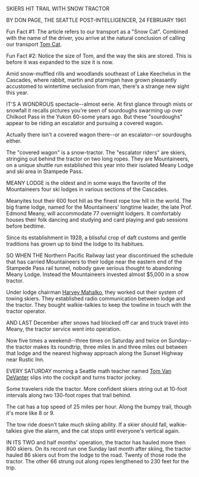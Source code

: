 SKIERS HIT TRAIL WITH SNOW TRACTOR

BY DON PAGE, THE SEATTLE POST-INTELLIGENCER, 24 FEBRUARY 1961

Fun Fact #1: The article refers to our transport as a "Snow Cat". Combined with the name of the driver, you arrive at the natural conclusion of calling our transport [Tom Cat](Tom-Cat).

Fun Fact #2: Notice the size of Tom, and the way the skis are stored. This is before it was expanded to the size it is now.

Amid snow-muffled rills and woodlands southeast of Lake Keechelus in the Cascades, where rabbit, martin and ptarmigan have grown pleasantly accustomed to wintertime seclusion from man, there's a strange new sight this year.

IT'S A WONDROUS spectacle--almost eerie. At first glance through mists or snowfall it recalls pictures you're seen of sourdoughs swarming up over Chilkoot Pass in the Yukon 60-some years ago. But these "sourdoughs" appear to be riding an escalator and pursuing a covered wagon.

Actually there isn't a covered wagon there--or an escalator--or sourdoughs either.

The "covered wagon" is a snow-tractor. The "escalator riders" are skiers, stringing out behind the tractor on two long ropes. They are Mountaineers, on a unique shuttle run established this year into their isolated Meany Lodge and ski area in Stampede Pass.

MEANY LODGE is the oldest and in some ways the favorite of the Mountaineers four ski lodges in various sections of the Cascades.

Meanyites tout their 600 foot hill as the finest rope tow hill in the world. The big frame lodge, named for the Mountaineers' longtime leader, the late Prof. Edmond Meany, will accommodate 77 overnight lodgers. It comfortably houses their folk dancing and studying and card playing and gab sessions before bedtime.

Since its establishment in 1928, a blissful crop of daft customs and gentle traditions has grown up to bind the lodge to its habitues.

SO WHEN THE Northern Pacific Railway last year discontinued the schedule that has carried Mountaineers to their lodge near the eastern end of the Stampede Pass rail tunnel, nobody gave serious thought to abandoning Meany Lodge. Instead the Mountaineers invested almost $5,000 in a snow tractor.

Under lodge chairman [Harvey Mahalko](Harvey-Mahalko), they worked out their system of towing skiers. They established radio communication between lodge and the tractor. They bought walkie-talkies to keep the towline in touch with the tractor operator.

AND LAST December after snows had blocked off car and truck travel into Meany, the tractor service went into operation.

Now five times a weekend--three times on Saturday and twice on Sunday--the tractor makes its roundtrip, three miles in and three miles out between that lodge and the nearest highway approach along the Sunset Highway near Rustic Inn.

EVERY SATURDAY morning a Seattle math teacher named [Tom Van DeVanter](Tom-Van-DeVanter) slips into the cockpit and turns tractor jockey.

Some travelers ride the tractor. More confident skiers string out at 10-foot intervals along two 130-foot ropes that trail behind.

The cat has a top speed of 25 miles per hour. Along the bumpy trail, though it's more like 8 or 9.

The tow ride doesn't take much skiing ability. If a skier should fall, walkie-talkies give the alarm, and the cat stops until everyone's vertical again.

IN ITS TWO and half months' operation, the tractor has hauled more then 800 skiers. On its record run one Sunday last month after skiing, the tractor hauled 86 skiers out from the lodge to the road. Twenty of those rode the tractor. The other 66 strung out along ropes lengthened to 230 feet for the trip.
